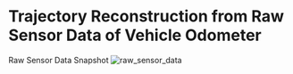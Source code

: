 # Trajectory Reconstruction from Raw Sensor Data of Vehicle Odometer

Raw Sensor Data Snapshot
![raw_sensor_data](https://user-images.githubusercontent.com/25223180/46579149-8b0aa280-ca29-11e8-808a-50228226a135.PNG)
